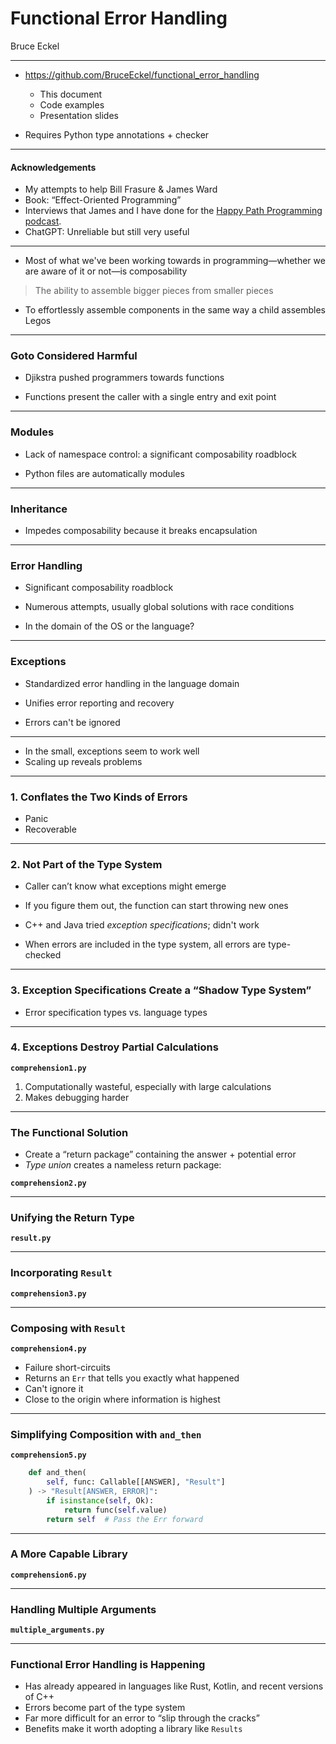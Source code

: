 # Functional Error Handling
Bruce Eckel

---

- https://github.com/BruceEckel/functional_error_handling
    - This document
    - Code examples
    - Presentation slides

- Requires Python type annotations + checker

---
#### Acknowledgements

- My attempts to help Bill Frasure & James Ward
- Book: “Effect-Oriented Programming”
- Interviews that James and I have done for the [Happy Path Programming podcast](https://happypathprogramming.com/).
- ChatGPT: Unreliable but still very useful

---

- Most of what we've been working towards in programming—whether we are aware of it or not—is composability

> The ability to assemble bigger pieces from smaller pieces

- To effortlessly assemble components in the same way a child assembles Legos

---

### Goto Considered Harmful

- Djikstra pushed programmers towards functions

- Functions present the caller with a single entry and exit point

---

### Modules

- Lack of namespace control: a significant composability roadblock

- Python files are automatically modules

---
### Inheritance

- Impedes composability because it breaks encapsulation

---
### Error Handling

- Significant composability roadblock

- Numerous attempts, usually global solutions with race conditions

- In the domain of the OS or the language?

---
### Exceptions

- Standardized error handling in the language domain

- Unifies error reporting and recovery

- Errors can't be ignored

---
- In the small, exceptions seem to work well
- Scaling up reveals problems

---
### 1. Conflates the Two Kinds of Errors

- Panic
- Recoverable

---
### 2. Not Part of the Type System

- Caller can’t know what exceptions might emerge

- If you figure them out, the function can start throwing new ones

- C++ and Java tried *exception specifications*; didn't work

- When errors are included in the type system, all errors are type-checked

---
### 3. Exception Specifications Create a “Shadow Type System”

- Error specification types vs. language types

---

### 4. Exceptions Destroy Partial Calculations

**`comprehension1.py`**

1. Computationally wasteful, especially with large calculations
2. Makes debugging harder

---
### The Functional Solution

- Create a “return package” containing the answer + potential error
- *Type union* creates a nameless return package:

**`comprehension2.py`**

---
### Unifying the Return Type

**`result.py`**

---
### Incorporating `Result`

**`comprehension3.py`**

---
### Composing with `Result`

**`comprehension4.py`**

- Failure short-circuits
- Returns an `Err` that tells you exactly what happened
- Can't ignore it
- Close to the origin where information is highest

---
### Simplifying Composition with `and_then`

**`comprehension5.py`**

```python
    def and_then(
        self, func: Callable[[ANSWER], "Result"]
    ) -> "Result[ANSWER, ERROR]":
        if isinstance(self, Ok):
            return func(self.value)
        return self  # Pass the Err forward
```

---
### A More Capable Library

**`comprehension6.py`**

---
### Handling Multiple Arguments

**`multiple_arguments.py`**

---
### Functional Error Handling is Happening

- Has already appeared in languages like Rust, Kotlin, and recent versions of C++
- Errors become part of the type system
- Far more difficult for an error to “slip through the cracks”
- Benefits make it worth adopting a library like `Results`
